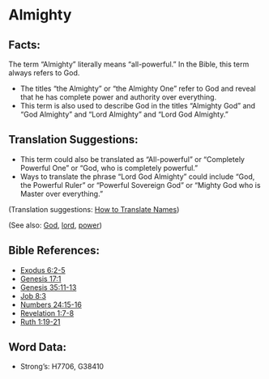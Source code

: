 # Almighty

## Facts:

The term “Almighty” literally means “all-powerful.” In the Bible, this term always refers to God.

* The titles “the Almighty” or “the Almighty One” refer to God and reveal that he has complete power and authority over everything.
* This term is also used to describe God in the titles “Almighty God” and “God Almighty” and “Lord Almighty” and “Lord God Almighty.”

## Translation Suggestions:

* This term could also be translated as “All-powerful” or “Completely Powerful One” or “God, who is completely powerful.”
* Ways to translate the phrase “Lord God Almighty” could include “God, the Powerful Ruler” or “Powerful Sovereign God” or “Mighty God who is Master over everything.”

(Translation suggestions: [How to Translate Names](rc://en/ta/man/translate/translate-names))

(See also: [God](../kt/god.md), [lord](../kt/lord.md), [power](../kt/power.md))

## Bible References:

* [Exodus 6:2-5](rc://en/tn/help/exo/06/02)
* [Genesis 17:1](rc://en/tn/help/gen/17/01)
* [Genesis 35:11-13](rc://en/tn/help/gen/35/11)
* [Job 8:3](rc://en/tn/help/job/08/03)
* [Numbers 24:15-16](rc://en/tn/help/num/24/15)
* [Revelation 1:7-8](rc://en/tn/help/rev/01/07)
* [Ruth 1:19-21](rc://en/tn/help/rut/01/19)

## Word Data:

* Strong’s: H7706, G38410
